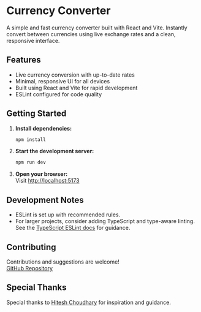 # Currency Converter

A simple and fast currency converter built with React and Vite. Instantly convert between currencies using live exchange rates and a clean, responsive interface.

## Features

- Live currency conversion with up-to-date rates
- Minimal, responsive UI for all devices
- Built using React and Vite for rapid development
- ESLint configured for code quality

## Getting Started

1. **Install dependencies:**  
    ```bash
    npm install
    ```
2. **Start the development server:**  
    ```bash
    npm run dev
    ```
3. **Open your browser:**  
    Visit [http://localhost:5173](http://localhost:5173)

## Development Notes

- ESLint is set up with recommended rules.
- For larger projects, consider adding TypeScript and type-aware linting. See the [TypeScript ESLint docs](https://typescript-eslint.io) for guidance.

## Contributing

Contributions and suggestions are welcome!  
[GitHub Repository](https://github.com/priyanshusingh017/Currency-Convertor-React-)

## Special Thanks

Special thanks to [Hitesh Choudhary](https://github.com/hiteshchoudhary) for inspiration and guidance.

